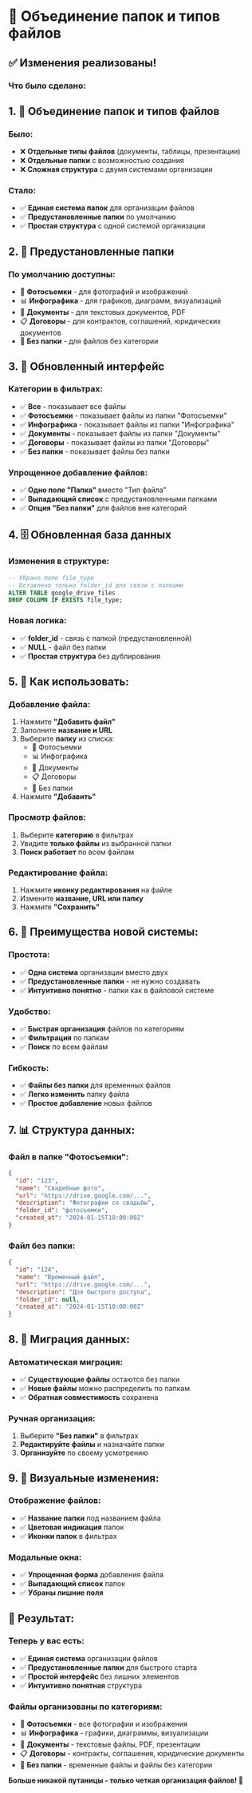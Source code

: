 # 📁 Объединение папок и типов файлов

## ✅ **Изменения реализованы!**

### **Что было сделано:**

## **1. 🔄 Объединение папок и типов файлов**

### **Было:**
- ❌ **Отдельные типы файлов** (документы, таблицы, презентации)
- ❌ **Отдельные папки** с возможностью создания
- ❌ **Сложная структура** с двумя системами организации

### **Стало:**
- ✅ **Единая система папок** для организации файлов
- ✅ **Предустановленные папки** по умолчанию
- ✅ **Простая структура** с одной системой организации

## **2. 📂 Предустановленные папки**

### **По умолчанию доступны:**
- 📸 **Фотосъемки** - для фотографий и изображений
- 📊 **Инфографика** - для графиков, диаграмм, визуализаций
- 📄 **Документы** - для текстовых документов, PDF
- 📋 **Договоры** - для контрактов, соглашений, юридических документов
- 📁 **Без папки** - для файлов без категории

## **3. 🎨 Обновленный интерфейс**

### **Категории в фильтрах:**
- ✅ **Все** - показывает все файлы
- ✅ **Фотосъемки** - показывает файлы из папки "Фотосъемки"
- ✅ **Инфографика** - показывает файлы из папки "Инфографика"
- ✅ **Документы** - показывает файлы из папки "Документы"
- ✅ **Договоры** - показывает файлы из папки "Договоры"
- ✅ **Без папки** - показывает файлы без папки

### **Упрощенное добавление файлов:**
- ✅ **Одно поле "Папка"** вместо "Тип файла"
- ✅ **Выпадающий список** с предустановленными папками
- ✅ **Опция "Без папки"** для файлов вне категорий

## **4. 🗄️ Обновленная база данных**

### **Изменения в структуре:**
```sql
-- Убрано поле file_type
-- Оставлено только folder_id для связи с папками
ALTER TABLE google_drive_files 
DROP COLUMN IF EXISTS file_type;
```

### **Новая логика:**
- ✅ **folder_id** - связь с папкой (предустановленной)
- ✅ **NULL** - файл без папки
- ✅ **Простая структура** без дублирования

## **5. 🚀 Как использовать:**

### **Добавление файла:**
1. Нажмите **"Добавить файл"**
2. Заполните **название и URL**
3. Выберите **папку** из списка:
   - 📸 Фотосъемки
   - 📊 Инфографика
   - 📄 Документы
   - 📋 Договоры
   - 📁 Без папки
4. Нажмите **"Добавить"**

### **Просмотр файлов:**
1. Выберите **категорию** в фильтрах
2. Увидите **только файлы** из выбранной папки
3. **Поиск работает** по всем файлам

### **Редактирование файла:**
1. Нажмите **иконку редактирования** на файле
2. Измените **название, URL или папку**
3. Нажмите **"Сохранить"**

## **6. 🎯 Преимущества новой системы:**

### **Простота:**
- ✅ **Одна система** организации вместо двух
- ✅ **Предустановленные папки** - не нужно создавать
- ✅ **Интуитивно понятно** - папки как в файловой системе

### **Удобство:**
- ✅ **Быстрая организация** файлов по категориям
- ✅ **Фильтрация** по папкам
- ✅ **Поиск** по всем файлам

### **Гибкость:**
- ✅ **Файлы без папки** для временных файлов
- ✅ **Легко изменить** папку файла
- ✅ **Простое добавление** новых файлов

## **7. 📊 Структура данных:**

### **Файл в папке "Фотосъемки":**
```json
{
  "id": "123",
  "name": "Свадебные фото",
  "url": "https://drive.google.com/...",
  "description": "Фотографии со свадьбы",
  "folder_id": "фотосъемки",
  "created_at": "2024-01-15T10:00:00Z"
}
```

### **Файл без папки:**
```json
{
  "id": "124",
  "name": "Временный файл",
  "url": "https://drive.google.com/...",
  "description": "Для быстрого доступа",
  "folder_id": null,
  "created_at": "2024-01-15T10:00:00Z"
}
```

## **8. 🔄 Миграция данных:**

### **Автоматическая миграция:**
- ✅ **Существующие файлы** остаются без папки
- ✅ **Новые файлы** можно распределить по папкам
- ✅ **Обратная совместимость** сохранена

### **Ручная организация:**
1. Выберите **"Без папки"** в фильтрах
2. **Редактируйте файлы** и назначайте папки
3. **Организуйте** по своему усмотрению

## **9. 🎨 Визуальные изменения:**

### **Отображение файлов:**
- ✅ **Название папки** под названием файла
- ✅ **Цветовая индикация** папок
- ✅ **Иконки папок** в фильтрах

### **Модальные окна:**
- ✅ **Упрощенная форма** добавления файла
- ✅ **Выпадающий список** папок
- ✅ **Убраны лишние поля**

## **🎉 Результат:**

### **Теперь у вас есть:**
- ✅ **Единая система** организации файлов
- ✅ **Предустановленные папки** для быстрого старта
- ✅ **Простой интерфейс** без лишних элементов
- ✅ **Интуитивно понятная** структура

### **Файлы организованы по категориям:**
- 📸 **Фотосъемки** - все фотографии и изображения
- 📊 **Инфографика** - графики, диаграммы, визуализации
- 📄 **Документы** - текстовые файлы, PDF, презентации
- 📋 **Договоры** - контракты, соглашения, юридические документы
- 📁 **Без папки** - временные файлы и файлы без категории

**Больше никакой путаницы - только четкая организация файлов! 🚀**
